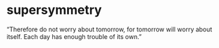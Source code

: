 # supersymmetry

 “Therefore do not worry about tomorrow, for tomorrow will worry about itself. Each day has enough trouble of its own.”
